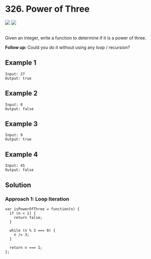 
# 326. Power of Three

<div style={{ display: "flex", flex-direction: "column" }}>
  <img src="https://img.shields.io/badge/Level-Easy-brightgreen" />
  <img src="https://img.shields.io/badge/Math-grey" />
</div>

<br /> Given an integer, write a function to determine if it is a power of three.

<strong>Follow up: </strong>Could you do it without using any loop / recursion?

## Example 1

```
Input: 27
Output: true
```

## Example 2

```
Input: 0
Output: false
```

## Example 3

```
Input: 9
Output: true
```

## Example 4

```
Input: 45
Output: false
```

## Solution
### Approach 1: Loop Iteration
```
var isPowerOfThree = function(n) {
  if (n < 1) {
    return false;
  }

  while (n % 3 === 0) {
    n /= 3;
  }
    
  return n === 1;
};
```
